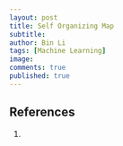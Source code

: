 ```yaml
---
layout: post
title: Self Organizing Map
subtitle: 
author: Bin Li
tags: [Machine Learning]
image: 
comments: true
published: true
---
```


## References
1. []()